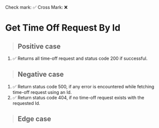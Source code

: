 Check mark: ✅
Cross Mark: ❌

# Get Time Off Request By Id

> ## Positive case

1. ✅ Returns all time-off request and status code 200 if successful.

> ## Negative case

1. ✅ Return status code 500, if any error is encountered while fetching time-off request using an Id.
2. ✅ Return status code 404, if no time-off request exists with the requested Id.

> ## Edge case
